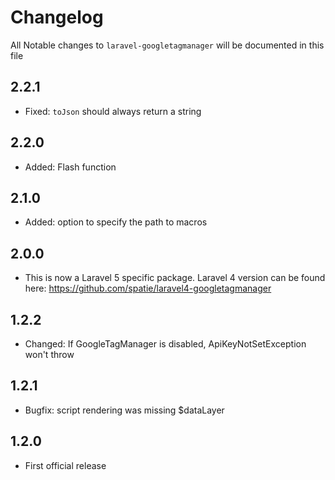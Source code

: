 # Changelog

All Notable changes to `laravel-googletagmanager` will be documented in this file

## 2.2.1
- Fixed: `toJson` should always return a string

## 2.2.0
- Added: Flash function

## 2.1.0
- Added: option to specify the path to macros

## 2.0.0
- This is now a Laravel 5 specific package. Laravel 4 version can be found here: https://github.com/spatie/laravel4-googletagmanager

## 1.2.2
- Changed: If GoogleTagManager is disabled, ApiKeyNotSetException won't throw

## 1.2.1
- Bugfix: script rendering was missing $dataLayer

## 1.2.0
- First official release
